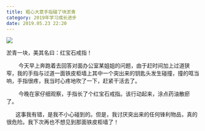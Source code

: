 ```yaml
---
title: 粗心大意手指碰了块淤青
category: 2019年学习成长进步
date: 2019.05.23 22:20
---
```


![](https://markdown-1301532546.cos.ap-guangzhou.myqcloud.com/peipei_blog/20210921145639.jpeg)  

淤青一块，美其名曰：红宝石戒指！

        今天早上奔跑着去回答对面办公室某姐姐的问题，由于赶时间加上过道狭窄，我的手指与过道一面铁皮柜墙上其中一个突出来的钥匙头发生碰撞，撞的哐当响，手指很疼，我当时心疼地吹了一下，赶紧干活去了。

        今晚在家仔细观察，手指长了个红宝石戒指。该行动起来，涂点药油散瘀了。

      这事我有错，是我不小心碰到的。但是，我讨厌突出来的任何锋利物品，真的很危险。我下次再也不想见到那面铁皮柜墙了！